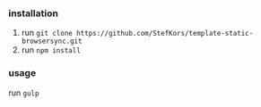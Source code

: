 ### installation
1) run `git clone https://github.com/StefKors/template-static-browsersync.git`
2) run `npm install`

### usage
run `gulp`
